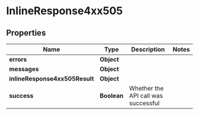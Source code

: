 # InlineResponse4xx505

## Properties
Name | Type | Description | Notes
------------ | ------------- | ------------- | -------------
**errors** | **Object** |  | 
**messages** | **Object** |  | 
**inlineResponse4xx505Result** | **Object** |  | 
**success** | **Boolean** | Whether the API call was successful | 
